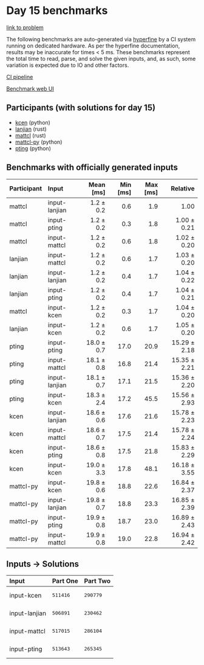 # Day 15 benchmarks

[link to problem](https://adventofcode.com/2023/day/15)

The following benchmarks are auto-generated via
[hyperfine](https://github.com/sharkdp/hyperfine) by a CI system running on
dedicated hardware. As per the hyperfine documentation, results may be
inaccurate for times < 5 ms. These benchmarks represent the total time to read,
parse, and solve the given inputs, and, as such, some variation is expected due
to IO and other factors.

[CI pipeline](http://ci.papercode.net:8080/teams/main/pipelines/aoc2023)

[Benchmark web UI](https://aoc.ancalagon.black)


## Participants (with solutions for day 15)

- [kcen](https://github.com/kcen/aoc2023) (python)
- [lanjian](https://github.com/lanjian/aoc-2023) (rust)
- [mattcl](https://github.com/mattcl/aoc2023) (rust)
- [mattcl-py](https://github.com/mattcl/aoc2023-py) (python)
- [pting](https://github.com/pting/aoc2023) (python)


## Benchmarks with officially generated inputs

| Participant | Input | Mean [ms] | Min [ms] | Max [ms] | Relative |
|:---|:---|---:|---:|---:|---:|
| mattcl | input-lanjian | 1.2 ± 0.2 | 0.6 | 1.9 | 1.00 |
| mattcl | input-pting | 1.2 ± 0.2 | 0.3 | 1.8 | 1.00 ± 0.21 |
| mattcl | input-mattcl | 1.2 ± 0.2 | 0.6 | 1.8 | 1.02 ± 0.20 |
| lanjian | input-mattcl | 1.2 ± 0.2 | 0.6 | 1.7 | 1.03 ± 0.20 |
| lanjian | input-lanjian | 1.2 ± 0.2 | 0.4 | 1.7 | 1.04 ± 0.22 |
| lanjian | input-pting | 1.2 ± 0.2 | 0.4 | 1.7 | 1.04 ± 0.21 |
| mattcl | input-kcen | 1.2 ± 0.2 | 0.3 | 1.7 | 1.04 ± 0.20 |
| lanjian | input-kcen | 1.2 ± 0.2 | 0.6 | 1.7 | 1.05 ± 0.20 |
| pting | input-pting | 18.0 ± 0.7 | 17.0 | 20.9 | 15.29 ± 2.18 |
| pting | input-mattcl | 18.1 ± 0.8 | 16.8 | 21.4 | 15.35 ± 2.21 |
| pting | input-lanjian | 18.1 ± 0.7 | 17.1 | 21.5 | 15.36 ± 2.20 |
| pting | input-kcen | 18.3 ± 2.4 | 17.2 | 45.5 | 15.56 ± 2.93 |
| kcen | input-lanjian | 18.6 ± 0.6 | 17.6 | 21.6 | 15.78 ± 2.23 |
| kcen | input-mattcl | 18.6 ± 0.7 | 17.5 | 21.4 | 15.78 ± 2.24 |
| kcen | input-pting | 18.6 ± 0.8 | 17.5 | 21.8 | 15.83 ± 2.29 |
| kcen | input-kcen | 19.0 ± 3.3 | 17.8 | 48.1 | 16.18 ± 3.55 |
| mattcl-py | input-kcen | 19.8 ± 0.6 | 18.8 | 22.6 | 16.84 ± 2.37 |
| mattcl-py | input-lanjian | 19.8 ± 0.7 | 18.8 | 23.3 | 16.85 ± 2.39 |
| mattcl-py | input-pting | 19.9 ± 0.8 | 18.7 | 23.0 | 16.89 ± 2.43 |
| mattcl-py | input-mattcl | 19.9 ± 0.8 | 19.0 | 22.8 | 16.94 ± 2.42 |


## Inputs -> Solutions

| Input | Part One | Part Two |
|:---|:---|:---|
|input-kcen|<pre>511416</pre>|<pre>290779</pre>|
|input-lanjian|<pre>506891</pre>|<pre>230462</pre>|
|input-mattcl|<pre>517015</pre>|<pre>286104</pre>|
|input-pting|<pre>513643</pre>|<pre>265345</pre>|
